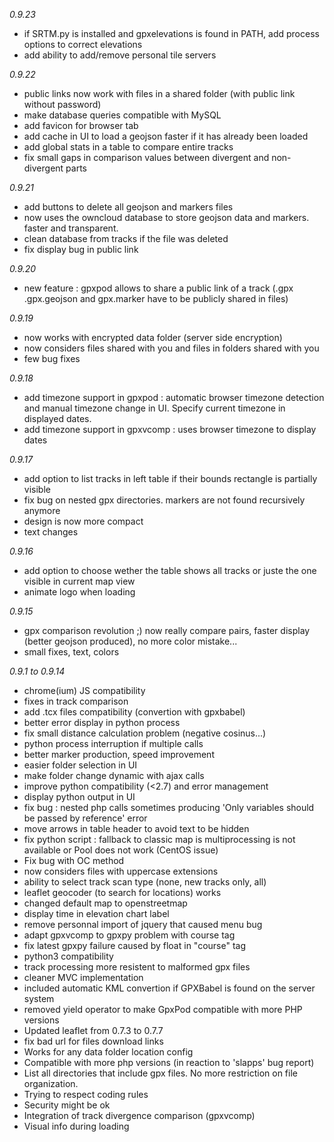 *0.9.23*
* if SRTM.py is installed and gpxelevations is found in PATH, add process options to correct elevations
* add ability to add/remove personal tile servers

*0.9.22*
* public links now work with files in a shared folder (with public link without password)
* make database queries compatible with MySQL
* add favicon for browser tab
* add cache in UI to load a geojson faster if it has already been loaded
* add global stats in a table to compare entire tracks
* fix small gaps in comparison values between divergent and non-divergent parts

*0.9.21*
* add buttons to delete all geojson and markers files
* now uses the owncloud database to store geojson data and markers. faster and transparent.
* clean database from tracks if the file was deleted
* fix display bug in public link

*0.9.20*
* new feature : gpxpod allows to share a public link of a track (.gpx .gpx.geojson and gpx.marker have to be publicly shared in files)

*0.9.19*
* now works with encrypted data folder (server side encryption)
* now considers files shared with you and files in folders shared with you
* few bug fixes

*0.9.18*
* add timezone support in gpxpod : automatic browser timezone detection and manual timezone change in UI. Specify current timezone in displayed dates.
* add timezone support in gpxvcomp : uses browser timezone to display dates

*0.9.17*
* add option to list tracks in left table if their bounds rectangle is partially visible
* fix bug on nested gpx directories. markers are not found recursively anymore
* design is now more compact
* text changes

*0.9.16*
* add option to choose wether the table shows all tracks or juste the one visible in current map view
* animate logo when loading

*0.9.15*
* gpx comparison revolution ;) now really compare pairs, faster display (better geojson produced), no more color mistake...
* small fixes, text, colors

*0.9.1 to 0.9.14*
* chrome(ium) JS compatibility
* fixes in track comparison
* add .tcx files compatibility (convertion with gpxbabel)
* better error display in python process
* fix small distance calculation problem (negative cosinus...)
* python process interruption if multiple calls
* better marker production, speed improvement
* easier folder selection in UI
* make folder change dynamic with ajax calls
* improve python compatibility (<2.7) and error management
* display python output in UI
* fix bug : nested php calls sometimes producing 'Only variables should be passed by reference' error
* move arrows in table header to avoid text to be hidden
* fix python script : fallback to classic map is multiprocessing is not available or Pool does not work (CentOS issue)
* Fix bug with OC method
* now considers files with uppercase extensions
* ability to select track scan type (none, new tracks only, all)
* leaflet geocoder (to search for locations) works
* changed default map to openstreetmap
* display time in elevation chart label
* remove personnal import of jquery that caused menu bug
* adapt gpxvcomp to gpxpy problem with course tag
* fix latest gpxpy failure caused by float in "course" tag
* python3 compatibility
* track processing more resistent to malformed gpx files
* cleaner MVC implementation
* included automatic KML convertion if GPXBabel is found on the server system
* removed yield operator to make GpxPod compatible with more PHP versions
* Updated leaflet from 0.7.3 to 0.7.7
* fix bad url for files download links
* Works for any data folder location config
* Compatible with more php versions (in reaction to 'slapps' bug report)
* List all directories that include gpx files. No more restriction on file organization.
* Trying to respect coding rules
* Security might be ok
* Integration of track divergence comparison (gpxvcomp)
* Visual info during loading
